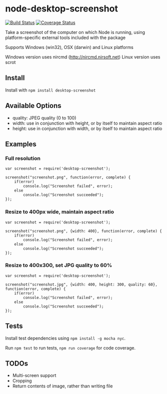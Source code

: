 # node-desktop-screenshot #

[![Build Status](https://travis-ci.org/rvillanueva/node-desktop-screenshot.svg?branch=master)](https://travis-ci.org/rvillanueva/node-desktop-screenshot) [![Coverage Status](https://coveralls.io/repos/github/rvillanueva/node-desktop-screenshot/badge.svg?branch=master)](https://coveralls.io/github/rvillanueva/node-desktop-screenshot?branch=master)

Take a screenshot of the computer on which Node is running, using platform-specific external tools included with the package

Supports Windows (win32), OSX (darwin) and Linux platforms

Windows version uses nircmd (http://nircmd.nirsoft.net)
Linux version uses scrot

## Install ##

Install with `npm install desktop-screenshot`

## Available Options ##

- quality: JPEG quality (0 to 100)
- width: use in conjunction with height, or by itself to maintain aspect ratio
- height: use in conjunction with width, or by itself to maintain aspect ratio

## Examples ##

### Full resolution ###
	var screenshot = require('desktop-screenshot');

    screenshot("screenshot.png", function(error, complete) {
        if(error)
            console.log("Screenshot failed", error);
        else
            console.log("Screenshot succeeded");
    });

### Resize to 400px wide, maintain aspect ratio ###

    var screenshot = require('desktop-screenshot');

    screenshot("screenshot.png", {width: 400}, function(error, complete) {
        if(error)
            console.log("Screenshot failed", error);
        else
            console.log("Screenshot succeeded");
    });

### Resize to 400x300, set JPG quality to 60% ###

    var screenshot = require('desktop-screenshot');

    screenshot("screenshot.jpg", {width: 400, height: 300, quality: 60}, function(error, complete) {
        if(error)
            console.log("Screenshot failed", error);
        else
            console.log("Screenshot succeeded");
    });

## Tests ##

Install test dependencies using `npm install -g mocha nyc`.

Run `npm test` to run tests, `npm run coverage` for code coverage.

## TODOs ##

- Multi-screen support
- Cropping
- Return contents of image, rather than writing file
